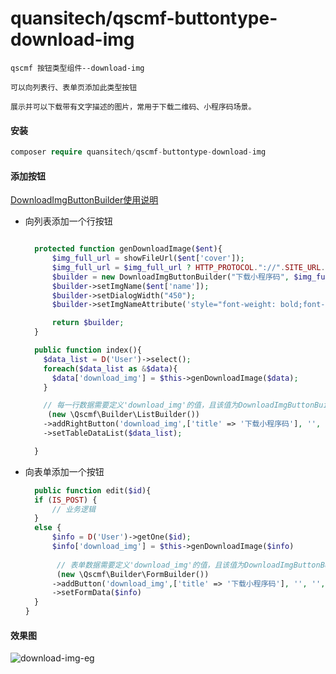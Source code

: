 # quansitech/qscmf-buttontype-download-img
```text
qscmf 按钮类型组件--download-img

可以向列表行、表单页添加此类型按钮

展示并可以下载带有文字描述的图片，常用于下载二维码、小程序码场景。
```

#### 安装

```php
composer require quansitech/qscmf-buttontype-download-img
```

#### 添加按钮
[DownloadImgButtonBuilder使用说明](https://github.com/quansitech/qscmf-buttontype-download-img/blob/master/DownloadImgButtonBuilder.md)


+ 向列表添加一个行按钮
  ```php
  
    protected function genDownloadImage($ent){
        $img_full_url = showFileUrl($ent['cover']);
        $img_full_url = $img_full_url ? HTTP_PROTOCOL."://".SITE_URL.$img_full_url: "";
        $builder = new DownloadImgButtonBuilder("下载小程序码", $img_full_url, $ent['name']." 主页码");
        $builder->setImgName($ent['name']);
        $builder->setDialogWidth("450");
        $builder->setImgNameAttribute('style="font-weight: bold;font-size: 20px;"');

        return $builder;
    }
  
    public function index(){
      $data_list = D('User')->select();
      foreach($data_list as &$data){
        $data['download_img'] = $this->genDownloadImage($data);
      }
  
      // 每一行数据需要定义'download_img'的值，且该值为DownloadImgButtonBuilder对象 
       (new \Qscmf\Builder\ListBuilder())
      ->addRightButton('download_img',['title' => '下载小程序码'], '', '', 'download_img')
      ->setTableDataList($data_list);
  
    } 
  ```
  

+ 向表单添加一个按钮
  ```php
    public function edit($id){
    if (IS_POST) {
        // 业务逻辑
    }
    else {
        $info = D('User')->getOne($id);
        $info['download_img'] = $this->genDownloadImage($info)
        
         // 表单数据需要定义'download_img'的值，且该值为DownloadImgButtonBuilder对象 
         (new \Qscmf\Builder\FormBuilder())
        ->addButton('download_img',['title' => '下载小程序码'], '', '', 'download_img')
        ->setFormData($info)
    }
  }
  ```
  

#### 效果图
![download-img-eg](https://user-images.githubusercontent.com/35066497/165727366-a93d48c6-51f1-4cc1-ac61-34668d7e206d.png)